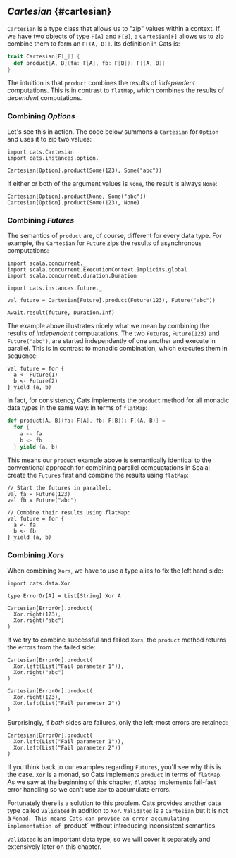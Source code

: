## *Cartesian* {#cartesian}

`Cartesian` is a type class that allows us to "zip" values within a context.
If we have two objects of type `F[A]` and `F[B]`,
a `Cartesian[F]` allows us to zip combine them to form an `F[(A, B)]`.
Its definition in Cats is:

```scala
trait Cartesian[F[_]] {
  def product[A, B](fa: F[A], fb: F[B]): F[(A, B)]
}
```

The intuition is that `product`
combines the results of *independent* computations.
This is in contrast to `flatMap`,
which combines the results of *dependent* computations.

### Combining *Options*

Let's see this in action.
The code below summons a `Cartesian` for `Option`
and uses it to zip two values:

```tut:book
import cats.Cartesian
import cats.instances.option._

Cartesian[Option].product(Some(123), Some("abc"))
```

If either or both of the argument values is `None`,
the result is always `None`:

```tut:book
Cartesian[Option].product(None, Some("abc"))
Cartesian[Option].product(Some(123), None)
```

### Combining *Futures*

The semantics of `product` are, of course, different for every data type.
For example, the `Cartesian` for `Future`
zips the results of asynchronous computations:

```tut:book
import scala.concurrent._
import scala.concurrent.ExecutionContext.Implicits.global
import scala.concurrent.duration.Duration

import cats.instances.future._

val future = Cartesian[Future].product(Future(123), Future("abc"))

Await.result(future, Duration.Inf)
```

The example above illustrates nicely what we mean
by combining the results of *independent* compuatations.
The two `Futures`, `Future(123)` and `Future("abc")`,
are started independently of one another and execute in parallel.
This is in contrast to monadic combination, which executes them in sequence:

```tut:book
val future = for {
  a <- Future(1)
  b <- Future(2)
} yield (a, b)
```

In fact, for consistency, Cats implements the `product` method
for all monadic data types in the same way: in terms of `flatMap`:

```scala
def product[A, B](fa: F[A], fb: F[B]): F[(A, B)] =
  for {
    a <- fa
    b <- fb
  } yield (a, b)
```

This means our `product` example above is semantically identical
to the conventional approach for combining parallel compuatations in Scala:
create the `Futures` first and combine the results using `flatMap`:

```tut:book
// Start the futures in parallel:
val fa = Future(123)
val fb = Future("abc")

// Combine their results using flatMap:
val future = for {
  a <- fa
  b <- fb
} yield (a, b)
```

### Combining *Xors*

When combining `Xors`, we have to use a type alias to fix the left hand side:

```tut:book
import cats.data.Xor

type ErrorOr[A] = List[String] Xor A

Cartesian[ErrorOr].product(
  Xor.right(123),
  Xor.right("abc")
)
```

If we try to combine successful and failed `Xors`,
the `product` method returns the errors from the failed side:

```tut:book
Cartesian[ErrorOr].product(
  Xor.left(List("Fail parameter 1")),
  Xor.right("abc")
)

Cartesian[ErrorOr].product(
  Xor.right(123),
  Xor.left(List("Fail parameter 2"))
)
```

Surprisingly, if *both* sides are failures, only the left-most errors are retained:

```tut:book
Cartesian[ErrorOr].product(
  Xor.left(List("Fail parameter 1")),
  Xor.left(List("Fail parameter 2"))
)
```

If you think back to our examples regarding `Futures`,
you'll see why this is the case.
`Xor` is a monad, so Cats implements `product` in terms of `flatMap`.
As we saw at the beginning of this chapter,
`flatMap` implements fail-fast error handling
so we can't use `Xor` to accumulate errors.

Fortunately there is a solution to this problem.
Cats provides another data type called `Validated` in addition to `Xor`.
`Validated` is a `Cartesian` but it is not a `Monad.
This means Cats can provide an error-accumulating implementation of `product`
without introducing inconsistent semantics.

`Validated` is an important data type,
so we will cover it separately and extensively later on this chapter.
